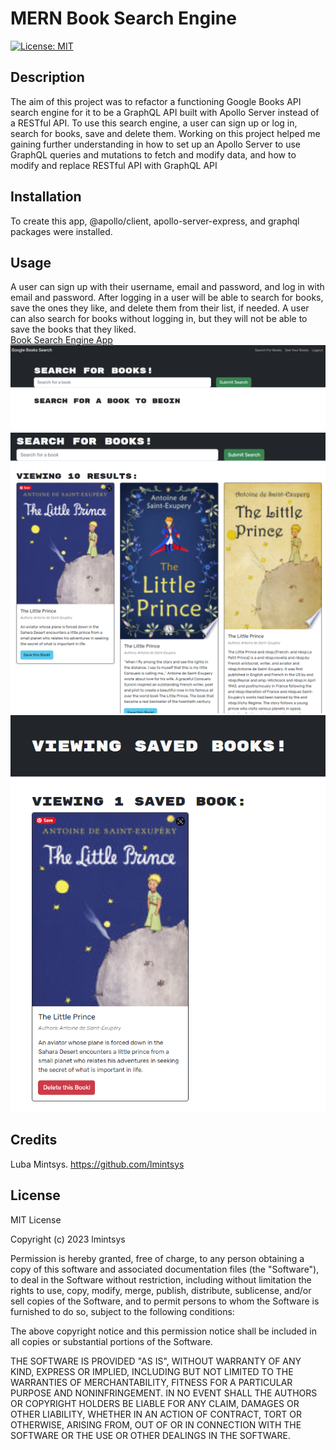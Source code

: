 # MERN Book Search Engine

[![License: MIT](https://img.shields.io/badge/License-MIT-yellow.svg)](https://opensource.org/licenses/MIT)

## Description

The aim of this project was to refactor a functioning Google Books API search engine for it to be a GraphQL API built with Apollo Server instead of a RESTful API. To use this search engine, a user can sign up or log in, search for books, save and delete them. Working on this project helped me gaining further understanding in how to set up an Apollo Server to use GraphQL queries and mutations to fetch and modify data, and how to modify and replace RESTful API with GraphQL API

## Installation

To create this app, @apollo/client, apollo-server-express, and graphql packages were installed.

## Usage

A user can sign up with their username, email and password, and log in with email and password. After logging in a user will be able to search for books, save the ones they like, and delete them from their list, if needed. A user can also search for books without logging in, but they will not be able to save the books that they liked.  
[Book Search Engine App](https://lmintsys.github.io/react-portfolio/)  
![main](assets/images/main.png)  
![books](assets/images/books.png)  
![delete](assets/images/delete.png)

## Credits

Luba Mintsys. https://github.com/lmintsys

## License

MIT License

Copyright (c) 2023 lmintsys

Permission is hereby granted, free of charge, to any person obtaining a copy
of this software and associated documentation files (the "Software"), to deal
in the Software without restriction, including without limitation the rights
to use, copy, modify, merge, publish, distribute, sublicense, and/or sell
copies of the Software, and to permit persons to whom the Software is
furnished to do so, subject to the following conditions:

The above copyright notice and this permission notice shall be included in all
copies or substantial portions of the Software.

THE SOFTWARE IS PROVIDED "AS IS", WITHOUT WARRANTY OF ANY KIND, EXPRESS OR
IMPLIED, INCLUDING BUT NOT LIMITED TO THE WARRANTIES OF MERCHANTABILITY,
FITNESS FOR A PARTICULAR PURPOSE AND NONINFRINGEMENT. IN NO EVENT SHALL THE
AUTHORS OR COPYRIGHT HOLDERS BE LIABLE FOR ANY CLAIM, DAMAGES OR OTHER
LIABILITY, WHETHER IN AN ACTION OF CONTRACT, TORT OR OTHERWISE, ARISING FROM,
OUT OF OR IN CONNECTION WITH THE SOFTWARE OR THE USE OR OTHER DEALINGS IN THE
SOFTWARE.
